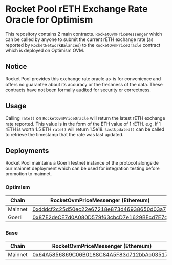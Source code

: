 # Rocket Pool rETH Exchange Rate Oracle for Optimism

This repository contains 2 main contracts. `RocketOvmPriceMessenger` which can be called by anyone to submit the current
rETH exchange rate (as reported by `RocketNetworkBalances`) to the `RocketOvmPriceOracle` contract which is deployed on
Optimism OVM.

## Notice

Rocket Pool provides this exchange rate oracle as-is for convenience and offers no guarantee about its accuracy or the
freshness of the data. These contracts have not been formally audited for security or correctness.

## Usage

Calling `rate()` on `RocketOvmPriceOracle` will return the latest rETH exchange rate reported. This value is in the form
of the ETH value of 1 rETH. e.g. If 1 rETH is worth 1.5 ETH `rate()` will return 1.5e18. `lastUpdated()` can be called to
retrieve the timestamp that the rate was last updated.

## Deployments

Rocket Pool maintains a Goerli testnet instance of the protocol alongside our mainnet deployment which can be used for
integration testing before promotion to mainnet.

### Optimism

| Chain | RocketOvmPriceMessenger (Ethereum)                                                                                           | RocketOvmPriceOracle (Optimism)                                                                                                       | RocketBalancerRateProvider (Optimism)                                                                                                 |
| -- |------------------------------------------------------------------------------------------------------------------------------|---------------------------------------------------------------------------------------------------------------------------------------|---------------------------------------------------------------------------------------------------------------------------------------|
| Mainnet | [0xdddcf2c25d50ec22e67218e873d46938650d03a7](https://etherscan.io/address/0xdddcf2c25d50ec22e67218e873d46938650d03a7)        | [0x1a8F81c256aee9C640e14bB0453ce247ea0DFE6F](https://optimistic.etherscan.io/address/0x1a8F81c256aee9C640e14bB0453ce247ea0DFE6F)      | [0x658843BB859B7b85cEAb5cF77167e3F0a78dFE7f](https://optimistic.etherscan.io/address/0x658843BB859B7b85cEAb5cF77167e3F0a78dFE7f)      |
| Goerli | [0x87E2deCE7d0A080D579f63cbcD7e1629BEcd7E7d](https://goerli.etherscan.io/address/0x87E2deCE7d0A080D579f63cbcD7e1629BEcd7E7d) | [0xc6307a58556FDcF93255ad541dccacCC10b75eA4](https://goerli-optimism.etherscan.io/address/0xc6307a58556FDcF93255ad541dccacCC10b75eA4) | [0x1039966EcCd77c27cdD612fF8b3df656A8332C92](https://goerli-optimism.etherscan.io/address/0x1039966EcCd77c27cdD612fF8b3df656A8332C92) |

### Base

| Chain | RocketOvmPriceMessenger (Ethereum)                                                                                    | RocketOvmPriceOracle (Base)                    | RocketBalancerRateProvider (Base)              |
| -- |-----------------------------------------------------------------------------------------------------------------------|------------------------------------------------|------------------------------------------------|
| Mainnet | [0x64A5856869C06B0188C84A5F83d712bbAc03517d](https://etherscan.io/address/0x64A5856869C06B0188C84A5F83d712bbAc03517d) | [0x658843bb859b7b85ceab5cf77167e3f0a78dfe7f](https://basescan.org/address/0x658843bb859b7b85ceab5cf77167e3f0a78dfe7f) | [0x039f7205c2cba4535c2575123ac3d657263892c4](https://basescan.org/address/0x039f7205c2cba4535c2575123ac3d657263892c4) |
